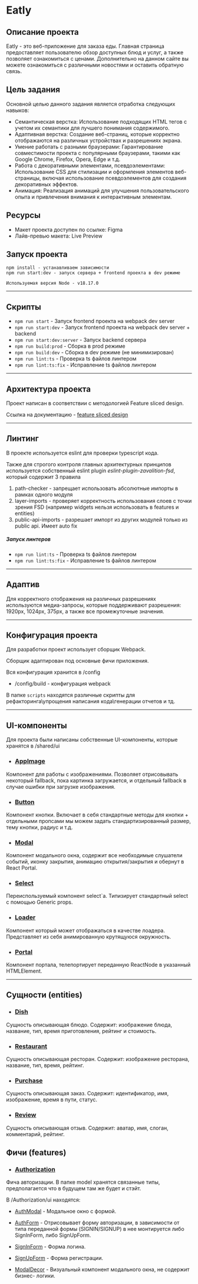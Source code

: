 # Eatly

## Описание проекта

Eatly - это веб-приложение для заказа еды. Главная страница предоставляет пользователю
обзор доступных блюд и услуг, а также позволяет ознакомиться с ценами. Дополнительно 
на данном сайте вы можете ознакомиться с различными новостями и оставить обратную связь.

## Цель задания

Основной целью данного задания является отработка следующих навыков:
- Семантическая верстка: Использование подходящих HTML тегов с учетом их семантики для лучшего понимания содержимого.
- Адаптивная верстка: Создание веб-страниц, которые корректно отображаются на различных устройствах и разрешениях экрана.
- Умение работать с разными браузерами: Гарантирование совместимости проекта с популярными браузерами, такими как Google Chrome, Firefox, Opera, Edge и т.д.
- Работа с декоративными элементами, псевдоэлементами: Использование CSS для стилизации и оформления элементов веб-страницы, включая использование псевдоэлементов для создания декоративных эффектов.
- Анимация: Реализация анимаций для улучшения пользовательского опыта и привлечения внимания к интерактивным элементам.

## Ресурсы

- Макет проекта доступен по ссылке: Figma
- Лайв-превью макета: Live Preview

## Запуск проекта

```
npm install - устанавливаем зависимости
npm run start:dev - запуск сервера + frontend проекта в dev режиме

Используемая версия Node - v18.17.0
```

----

## Скрипты

- `npm run start` - Запуск frontend проекта на webpack dev server
- `npm run start:dev` - Запуск frontend проекта на webpack dev server + backend
- `npm run start:dev:server` - Запуск backend сервера
- `npm run build:prod` - Сборка в prod режиме
- `npm run build:dev` - Сборка в dev режиме (не минимизирован)
- `npm run lint:ts` - Проверка ts файлов линтером
- `npm run lint:ts:fix` - Исправление ts файлов линтером

----

## Архитектура проекта

Проект написан в соответствии с методологией Feature sliced design. 

Ссылка на документацию - [feature sliced design](https://feature-sliced.design/docs/get-started/tutorial)

----

## Линтинг

В проекте используется eslint для проверки typescript кода.

Также для строгого контроля главных архитектурных принципов
используется собственный eslint plugin *eslint-plugin-zavalition-fsd*,
который содержит 3 правила
1) path-checker - запрещает использовать абсолютные импорты в рамках одного модуля
2) layer-imports - проверяет корректность использования слоев с точки зрения FSD
   (например widgets нельзя использовать в features и entities)
3) public-api-imports - разрешает импорт из других модулей только из public api. Имеет auto fix

##### Запуск линтеров
- `npm run lint:ts` - Проверка ts файлов линтером
- `npm run lint:ts:fix` - Исправление ts файлов линтером
----

## Адаптив

Для корректного отображения на различных разрешениях используются медиа-запросы, которые поддерживают разрешения: 
1920px, 1024px, 375px, а также все промежуточные значения.

----

## Конфигурация проекта

Для разработки проект использует сборщик Webpack.

Сборщик адаптирован под основные фичи приложения.

Вся конфигурация хранится в /config
- /config/build - конфигурация webpack

В папке `scripts` находятся различные скрипты для рефакторинга\упрощения написания кода\генерации отчетов и тд.

----

## UI-компоненты

Для проекта были написаны собственные UI-компоненты, которые хранятся в /shared/ui

- ### [AppImage](/src/shared/ui/AppImage)

Компонент для работы с изображениями. Позволяет отрисовывать некоторый fallback,
пока картинка загружается, и отдельный fallback в случае ошибки при загрузке изображения.

- ### [Button](/src/shared/ui/Button)

Компонент кнопки. Включает в себя стандартные методы для кнопки + отдельными пропсами
мы можем задать стандартизированный размер, тему кнопки, радиус и т.д.

- ### [Modal](/src/shared/ui/Modal) 

Компонент модального окна, содержит все необходимые слушатели событий, иконку закрытия,
анимацию открытия/закрытия и обернут в React Portal.

- ### [Select](/src/shared/ui/Select)

Переиспользуемый компонент select`a. Типизирует стандартный select с помощью Generic props.

- ### [Loader](/src/shared/ui/Loader)

Компонент который может отображаться в качестве лоадера. Представляет из себя анимированную
крутящуюся окружность.

- ### [Portal](/src/shared/ui/Portal)

Компонент портала, телепортирует переданную ReactNode в указанный HTMLElement.

----

## Сущности (entities)
- ### [Dish](/src/entities/Dish)

Сущность описывающая блюдо. Содержит: изображение блюда, название,
тип, время приготовления, рейтинг и стоимость.


- ### [Restaurant](/src/entities/Restaurant)

Сущность описывающая ресторан. Содержит: изображение ресторана, название,
тип, время, рейтинг.

- ### [Purchase](/src/entities/Purchase)

Сущность описывающая заказ. Содержит: идентификатор, имя, изображение,
время в пути, статус.

- ### [Review](/src/entities/Review)

Сущность описывающая отзыв. Содержит: аватар, имя, слоган,
комментарий, рейтинг.

## Фичи (features)

- ### [Authorization](/src/features/Authorization)

Фича авторизации. В папке model хранятся связанные типы, 
предполагается что в будущем там же будет и стэйт.

В /Authorization/ui находятся:
   

   - [AuthModal](/src/features/Authorization/ui/AuthModal) - Модальное окно с формой.
   
   
   - [AuthForm](/src/features/Authorization/ui/AuthForm) - Отрисовывает форму авторизации, в зависимости от типа 
   переданной формы (SIGNIN/SIGNUP) в нее монтируется либо SignInForm, либо SignUpForm.
   
   
   - [SignInForm](/src/features/Authorization/ui/SignInForm) - Форма логина.
   
   
   - [SignUpForm](/src/features/Authorization/ui/SignUpForm) - Форма регистрации.
   
   
   - [ModalDecor](/src/features/Authorization/ui/ModalDecor) - Визуальный компонент модального окна, не содержит бизнес-
   логики.




